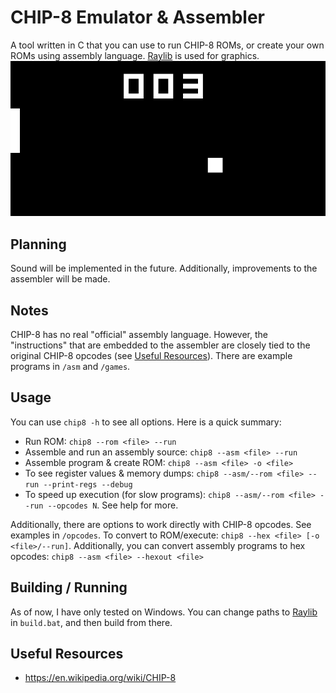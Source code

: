 # CHIP-8 Emulator & Assembler
A tool written in C that you can use to run CHIP-8 ROMs, or create your own ROMs using assembly language. [Raylib](https://www.raylib.com/) is used for graphics.
<br/>
![1-Player Pong](image.png)

## Planning
Sound will be implemented in the future. Additionally, improvements to the assembler will be made.

## Notes
CHIP-8 has no real "official" assembly language. However, the "instructions" that are embedded to the assembler are closely tied to the original CHIP-8 opcodes (see [Useful Resources](#useful-resources)). There are example programs in ```/asm``` and ```/games```.

## Usage
You can use ```chip8 -h``` to see all options. Here is a quick summary:
* Run ROM: ```chip8 --rom <file> --run```
* Assemble and run an assembly source: ```chip8 --asm <file> --run```
* Assemble program & create ROM: ```chip8 --asm <file> -o <file>```
* To see register values & memory dumps: ```chip8 --asm/--rom <file> --run --print-regs --debug```
* To speed up execution (for slow programs): ```chip8 --asm/--rom <file> --run --opcodes N```. See help for more.

Additionally, there are options to work directly with CHIP-8 opcodes. See examples in ```/opcodes```. To convert to ROM/execute:
```chip8 --hex <file> [-o <file>/--run]```. Additionally, you can convert assembly programs to hex opcodes: ```chip8 --asm <file> --hexout <file>```

## Building / Running
As of now, I have only tested on Windows. You can change paths to [Raylib](https://www.raylib.com/) in ```build.bat```, and then build from there.

## Useful Resources
* https://en.wikipedia.org/wiki/CHIP-8
